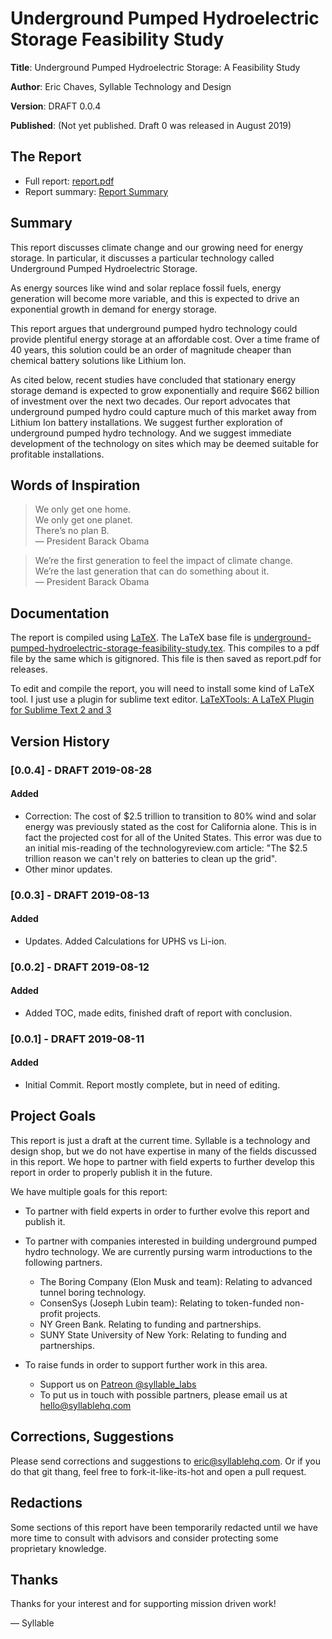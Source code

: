 # Underground Pumped Hydroelectric Storage Feasibility Study

**Title**: Underground Pumped Hydroelectric Storage: A Feasibility Study

**Author**: Eric Chaves, Syllable Technology and Design

**Version**: DRAFT 0.0.4

**Published**: (Not yet published. Draft 0 was released in August 2019)

## The Report
- Full report: [report.pdf](report.pdf)
- Report summary: [Report Summary](resources/underground-pumped-hydroelectric-storage-feasibility-study-summary.pdf)

## Summary
This report discusses climate change and our growing need for energy storage. In particular, it discusses a particular technology called Underground Pumped Hydroelectric Storage.

As energy sources like wind and solar replace fossil fuels, energy generation will become more variable, and this is expected to drive an exponential growth in demand for energy storage.

This report argues that underground pumped hydro technology could provide plentiful energy storage at an affordable cost. Over a time frame of 40 years, this solution could be an order of magnitude cheaper than chemical battery solutions like Lithium Ion.

As cited below, recent studies have concluded that stationary energy storage demand is expected to grow exponentially and require $662 billion of investment over the next two decades. Our report advocates that underground pumped hydro could capture much of this market away from Lithium Ion battery installations. We suggest further exploration of underground pumped hydro technology. And we suggest immediate development of the technology on sites which may be deemed suitable for profitable installations.



## Words of Inspiration
> We only get one home. <br>We only get one planet. <br>There’s no plan B. <br> — President Barack Obama

> We’re the first generation to feel the impact of climate change. <br> We’re the last generation that can do something about it. <br> — President Barack Obama


## Documentation
The report is compiled using [LaTeX](https://www.latex-project.org/). The LaTeX base file is [underground-pumped-hydroelectric-storage-feasibility-study.tex](underground-pumped-hydroelectric-storage-feasibility-study.tex). This compiles to a pdf file by the same which is gitignored. This file is then saved as report.pdf for releases.

To edit and compile the report, you will need to install some kind of LaTeX tool. I just use a plugin for sublime text editor. [LaTeXTools: A LaTeX Plugin for Sublime Text 2 and 3](https://latextools.readthedocs.io/en/latest/)

## Version History
### [0.0.4] - DRAFT 2019-08-28
#### Added
- Correction: The cost of $2.5 trillion to transition to 80\% wind and solar energy was previously stated as the cost for California alone. This is in fact the projected cost for all of the United States. This error was due to an initial mis-reading of the technologyreview.com article: "The $2.5 trillion reason we can't rely on batteries to clean up the grid".
- Other minor updates.

### [0.0.3] - DRAFT 2019-08-13
#### Added
- Updates. Added Calculations for UPHS vs Li-ion.

### [0.0.2] - DRAFT 2019-08-12
#### Added
- Added TOC, made edits, finished draft of report with conclusion.

### [0.0.1] - DRAFT 2019-08-11
#### Added
- Initial Commit. Report mostly complete, but in need of editing.

## Project Goals
This report is just a draft at the current time. Syllable is a technology and design shop, but we do not have expertise in many of the fields discussed in this report. We hope to partner with field experts to further develop this report in order to properly publish it in the future.

We have multiple goals for this report:
- To partner with field experts in order to further evolve this report and publish it.
- To partner with companies interested in building underground pumped hydro technology. We are currently pursing warm introductions to the following partners.
    - The Boring Company (Elon Musk and team): Relating to advanced tunnel boring technology.
    - ConsenSys (Joseph Lubin team): Relating to token-funded non-profit projects.
    - NY Green Bank. Relating to funding and partnerships.
    - SUNY State University of New York: Relating to funding and partnerships.


- To raise funds in order to support further work in this area.
    - Support us on [Patreon @syllable_labs](https://www.patreon.com/syllable_labs)
    - To put us in touch with possible partners, please email us at <hello@syllablehq.com>


## Corrections, Suggestions
Please send corrections and suggestions to <eric@syllablehq.com>. Or if you do that git thang, feel free to fork-it-like-its-hot and open a pull request.


## Redactions
Some sections of this report have been temporarily redacted until we have more time to consult with advisors and consider protecting some proprietary knowledge.

## Thanks
Thanks for your interest and for supporting mission driven work!

— Syllable
